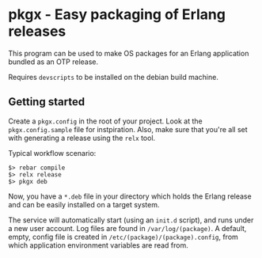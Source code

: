 pkgx - Easy packaging of Erlang releases 
========================================

This program can be used to make OS packages for an Erlang application
bundled as an OTP release.

Requires `devscripts` to be installed on the debian build machine.

Getting started
---------------

Create a ``pkgx.config`` in the root of your project. Look at the
``pkgx.config.sample`` file for instpiration. Also, make sure that
you're all set with generating a release using the ``relx`` tool.

Typical workflow scenario:

    $> rebar compile
    $> relx release
    $> pkgx deb

Now, you have a `*.deb` file in your directory which holds the Erlang
release and can be easily installed on a target system.

The service will automatically start (using an ``init.d`` script), and
runs under a new user account. Log files are found in
`/var/log/(package)`. A default, empty, config file is created in
`/etc/(package)/(package).config`, from which application environment
variables are read from.

